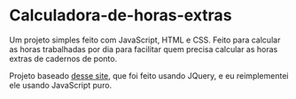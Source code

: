 # Calculadora-de-horas-extras

Um projeto simples feito com JavaScript, HTML e CSS. Feito para calcular as horas trabalhadas por dia para facilitar quem precisa calcular as horas extras de cadernos de ponto.

Projeto baseado [desse site](http://www.sistemaseweb.com.br/computacaoemfoco/CalculadorHoras.html), que foi feito usando JQuery, e eu reimplementei ele usando JavaScript puro.
